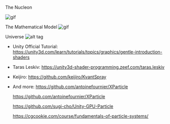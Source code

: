 The Nucleon

![gif](http://i.imgur.com/m2tEB7M.gif)

The Mathematical Model
![gif](http://i.imgur.com/lxLUzaR.gif)

Universe
![alt tag](http://i.imgur.com/dIUxhtR.png)
- Unity Official Tutorial:
  https://unity3d.com/learn/tutorials/topics/graphics/gentle-introduction-shaders

- Taras Leskiv:
  https://unity3d-shader-programming.zeef.com/taras.leskiv
  
- Keijiro:
  https://github.com/keijiro/KvantSpray

- And more:
  https://github.com/antoinefournier/XParticle

  https://github.com/antoinefournier/XParticle

  https://github.com/sugi-cho/Unity-GPU-Particle

  https://cgcookie.com/course/fundamentals-of-particle-systems/

